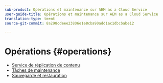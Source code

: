 ```yaml
---
sub-product: Opérations et maintenance sur AEM as a Cloud Service
user-guide-title: Opérations et maintenance sur AEM as a Cloud Service
translation-type: tm+mt
source-git-commit: 8a298cdeee23806e1e8cba90add1ac1dbcbabe12

---
```



# Opérations {#operations}

+ [Service de réplication de contenu](replication.md)
+ [Tâches de maintenance](maintenance.md)
+ [Sauvegarde et restauration](backup.md)

